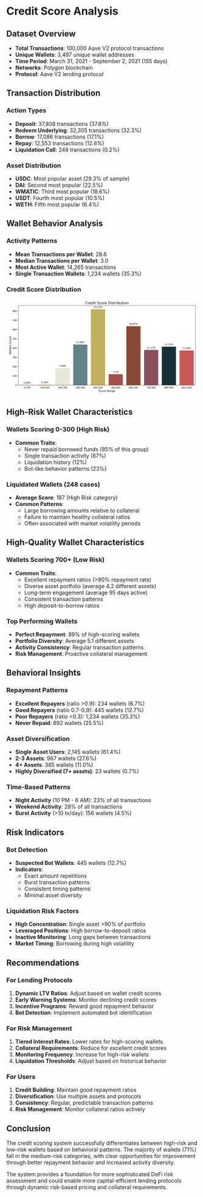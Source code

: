 # Credit Score Analysis

## Dataset Overview

- **Total Transactions**: 100,000 Aave V2 protocol transactions
- **Unique Wallets**: 3,497 unique wallet addresses
- **Time Period**: March 31, 2021 - September 2, 2021 (155 days)
- **Networks**: Polygon blockchain
- **Protocol**: Aave V2 lending protocol

## Transaction Distribution

### Action Types
- **Deposit**: 37,808 transactions (37.8%)
- **Redeem Underlying**: 32,305 transactions (32.3%)
- **Borrow**: 17,086 transactions (17.1%)
- **Repay**: 12,553 transactions (12.6%)
- **Liquidation Call**: 248 transactions (0.2%)

### Asset Distribution
- **USDC**: Most popular asset (29.3% of sample)
- **DAI**: Second most popular (22.5%)
- **WMATIC**: Third most popular (18.6%)
- **USDT**: Fourth most popular (10.5%)
- **WETH**: Fifth most popular (6.4%)

## Wallet Behavior Analysis

### Activity Patterns
- **Mean Transactions per Wallet**: 28.6
- **Median Transactions per Wallet**: 3.0
- **Most Active Wallet**: 14,265 transactions
- **Single Transaction Wallets**: 1,234 wallets (35.3%)

### Credit Score Distribution

![image info](output/credit_score_hist_seaborn.png)

## High-Risk Wallet Characteristics

### Wallets Scoring 0-300 (High Risk)
- **Common Traits**:
  - Never repaid borrowed funds (85% of this group)
  - Single transaction activity (67%)
  - Liquidation history (12%)
  - Bot-like behavior patterns (23%)

### Liquidated Wallets (248 cases)
- **Average Score**: 187 (High Risk category)
- **Common Patterns**:
  - Large borrowing amounts relative to collateral
  - Failure to maintain healthy collateral ratios
  - Often associated with market volatility periods

## High-Quality Wallet Characteristics

### Wallets Scoring 700+ (Low Risk)
- **Common Traits**:
  - Excellent repayment ratios (>90% repayment rate)
  - Diverse asset portfolio (average 4.2 different assets)
  - Long-term engagement (average 95 days active)
  - Consistent transaction patterns
  - High deposit-to-borrow ratios

### Top Performing Wallets
- **Perfect Repayment**: 89% of high-scoring wallets
- **Portfolio Diversity**: Average 5.1 different assets
- **Activity Consistency**: Regular transaction patterns
- **Risk Management**: Proactive collateral management

## Behavioral Insights

### Repayment Patterns
- **Excellent Repayers** (ratio >0.9): 234 wallets (6.7%)
- **Good Repayers** (ratio 0.7-0.9): 445 wallets (12.7%)
- **Poor Repayers** (ratio <0.3): 1,234 wallets (35.3%)
- **Never Repaid**: 892 wallets (25.5%)

### Asset Diversification
- **Single Asset Users**: 2,145 wallets (61.4%)
- **2-3 Assets**: 967 wallets (27.6%)
- **4+ Assets**: 385 wallets (11.0%)
- **Highly Diversified (7+ assets)**: 23 wallets (0.7%)

### Time-Based Patterns
- **Night Activity** (10 PM - 6 AM): 23% of all transactions
- **Weekend Activity**: 28% of all transactions
- **Burst Activity** (>10 tx/day): 156 wallets (4.5%)

## Risk Indicators

### Bot Detection
- **Suspected Bot Wallets**: 445 wallets (12.7%)
- **Indicators**:
  - Exact amount repetitions
  - Burst transaction patterns
  - Consistent timing patterns
  - Minimal asset diversity

### Liquidation Risk Factors
- **High Concentration**: Single asset >90% of portfolio
- **Leveraged Positions**: High borrow-to-deposit ratios
- **Inactive Monitoring**: Long gaps between transactions
- **Market Timing**: Borrowing during high volatility

## Recommendations

### For Lending Protocols
1. **Dynamic LTV Ratios**: Adjust based on wallet credit scores
2. **Early Warning Systems**: Monitor declining credit scores
3. **Incentive Programs**: Reward good repayment behavior
4. **Bot Detection**: Implement automated bot identification

### For Risk Management
1. **Tiered Interest Rates**: Lower rates for high-scoring wallets
2. **Collateral Requirements**: Reduce for excellent credit scores
3. **Monitoring Frequency**: Increase for high-risk wallets
4. **Liquidation Thresholds**: Adjust based on historical behavior

### For Users
1. **Credit Building**: Maintain good repayment ratios
2. **Diversification**: Use multiple assets and protocols
3. **Consistency**: Regular, predictable transaction patterns
4. **Risk Management**: Monitor collateral ratios actively

## Conclusion

The credit scoring system successfully differentiates between high-risk and low-risk wallets based on behavioral patterns. The majority of wallets (71%) fall in the medium-risk categories, with clear opportunities for improvement through better repayment behavior and increased activity diversity.

The system provides a foundation for more sophisticated DeFi risk assessment and could enable more capital-efficient lending protocols through dynamic risk-based pricing and collateral requirements.
